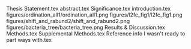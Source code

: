 Thesis Statement.tex
abstract.tex
Significance.tex
introduction.tex
figures/ordination_all1/ordination_all1.png
figures/l2fc_fig1/l2fc_fig1.png
figures/shift_and_rabund2/shift_and_rabund2.png
figures/bacteria_tree/bacteria_tree.png
Results & Discussion.tex
Methods.tex
Supplemental Methods.tex
Reference info I wasn't ready to part ways with.tex
